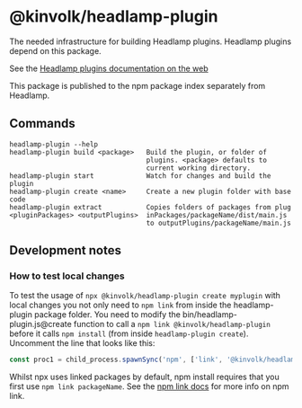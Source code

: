 # @kinvolk/headlamp-plugin

The needed infrastructure for building Headlamp plugins. 
Headlamp plugins depend on this package.

See the [Headlamp plugins documentation on the web](
https://kinvolk.io/docs/headlamp/latest/development/plugins/)

This package is published to the npm package index separately from Headlamp.

## Commands

```
headlamp-plugin --help
headlamp-plugin build <package>   Build the plugin, or folder of
                                  plugins. <package> defaults to
                                  current working directory.
headlamp-plugin start             Watch for changes and build the plugin
headlamp-plugin create <name>     Create a new plugin folder with base code
headlamp-plugin extract           Copies folders of packages from plug
<pluginPackages> <outputPlugins>  inPackages/packageName/dist/main.js
                                  to outputPlugins/packageName/main.js
```

## Development notes

### How to test local changes

To test the usage of `npx @kinvolk/headlamp-plugin create myplugin` with 
local changes you not only need to `npm link` from inside the headlamp-plugin
package folder. You need to modify the bin/headlamp-plugin.js@create
function to call a `npm link @kinvolk/headlamp-plugin` before it 
calls `npm install` (from inside `headlamp-plugin create`). 
Uncomment the line that looks like this:

```javascript
const proc1 = child_process.spawnSync('npm', ['link', '@kinvolk/headlamp-plugin'], {cwd: dstFolder});
```

Whilst npx uses linked packages by default, npm install requires that you first use
`npm link packageName`. See the [npm link docs](
https://docs.npmjs.com/cli/v7/commands/npm-link) for more info on npm link.
